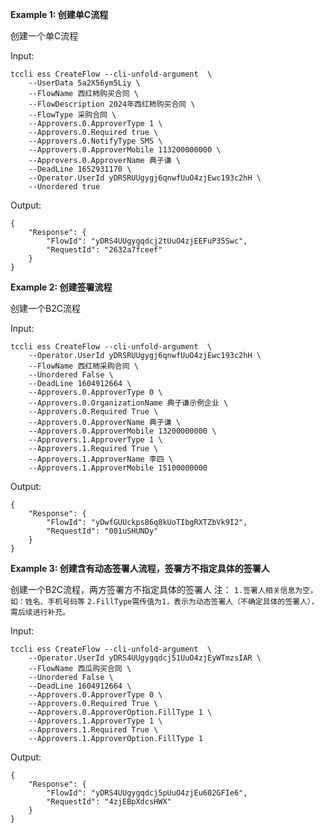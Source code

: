 **Example 1: 创建单C流程**

创建一个单C流程

Input: 

```
tccli ess CreateFlow --cli-unfold-argument  \
    --UserData 5a2X56ym5Liy \
    --FlowName 西红柿购买合同 \
    --FlowDescription 2024年西红柿购买合同 \
    --FlowType 采购合同 \
    --Approvers.0.ApproverType 1 \
    --Approvers.0.Required true \
    --Approvers.0.NotifyType SMS \
    --Approvers.0.ApproverMobile 113200000000 \
    --Approvers.0.ApproverName 典子谦 \
    --DeadLine 1652931170 \
    --Operator.UserId yDRSRUUgygj6qnwfUuO4zjEwc193c2hH \
    --Unordered true
```

Output: 
```
{
    "Response": {
        "FlowId": "yDRS4UUgygqdcj2tUuO4zjEEFuP35Swc",
        "RequestId": "2632a7fceef"
    }
}
```

**Example 2: 创建签署流程**

创建一个B2C流程

Input: 

```
tccli ess CreateFlow --cli-unfold-argument  \
    --Operator.UserId yDRSRUUgygj6qnwfUuO4zjEwc193c2hH \
    --FlowName 西红柿采购合同 \
    --Unordered False \
    --DeadLine 1604912664 \
    --Approvers.0.ApproverType 0 \
    --Approvers.0.OrganizationName 典子谦示例企业 \
    --Approvers.0.Required True \
    --Approvers.0.ApproverName 典子谦 \
    --Approvers.0.ApproverMobile 13200000000 \
    --Approvers.1.ApproverType 1 \
    --Approvers.1.Required True \
    --Approvers.1.ApproverName 李四 \
    --Approvers.1.ApproverMobile 15100000000
```

Output: 
```
{
    "Response": {
        "FlowId": "yDwfGUUckps86q8kUoTIbgRXTZbVk9I2",
        "RequestId": "001uSHUNDy"
    }
}
```

**Example 3: 创建含有动态签署人流程，签署方不指定具体的签署人**

创建一个B2C流程，两方签署方不指定具体的签署人
注：
`1.签署人相关信息为空，如：姓名、手机号码等`
`2.FillType需传值为1，表示为动态签署人（不确定具体的签署人），需后续进行补充。`

Input: 

```
tccli ess CreateFlow --cli-unfold-argument  \
    --Operator.UserId yDRS4UUgygqdcj51UuO4zjEyWTmzsIAR \
    --FlowName 西瓜购买合同 \
    --Unordered False \
    --DeadLine 1604912664 \
    --Approvers.0.ApproverType 0 \
    --Approvers.0.Required True \
    --Approvers.0.ApproverOption.FillType 1 \
    --Approvers.1.ApproverType 1 \
    --Approvers.1.Required True \
    --Approvers.1.ApproverOption.FillType 1
```

Output: 
```
{
    "Response": {
        "FlowId": "yDRS4UUgygqdcj5pUuO4zjEu602GFIe6",
        "RequestId": "4zjEBpXdcsHWX"
    }
}
```

